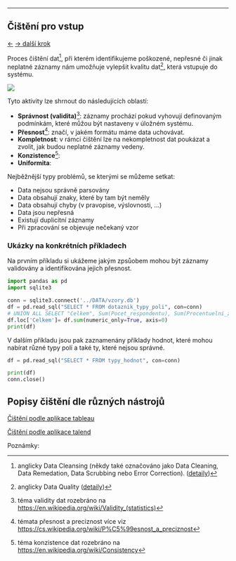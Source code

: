 <!-- #region -->
---
## Čištění pro vstup

[←](../3B_aktivity.md) [→ další krok](../3B_aktivity_popis.md)


Proces čištění dat[^dta_cln], při kterém identifikujeme poškozené, nepřesné či jinak neplatné záznamy nám umožňuje vylepšit kvalitu dat[^dta_qlt], která vstupuje do systému.

[![](https://mermaid.ink/img/pako:eNo1zzFywkAMBdCraFSZGbiAi8yQOCdIumwKDSvCBq-8s2iZwZgjcAKauEyRUxjfK4tDOhVP_0tHXDWWscSPSGEDr5WRqhi_AqkMPWz3VDslsKQzWCweOifWbdMngySVZqcdLN-uZzf2er3I8HOD70aWk21CpH22HTwWwqG-RX5DO_StkD_M7gy6tuYw9hN8Kv4a09RoBOfoOXpyNl94NAJgUDfs2WCZR8trSrUaNHLKNIW8xc_WaROxXFO94zlS0ublICssNSb-R5Wj_LC_q9MvLddhjA)](https://mermaid-js.github.io/mermaid-live-editor/edit#pako:eNo1zzFywkAMBdCraFSZGbiAi8yQOCdIumwKDSvCBq-8s2iZwZgjcAKauEyRUxjfK4tDOhVP_0tHXDWWscSPSGEDr5WRqhi_AqkMPWz3VDslsKQzWCweOifWbdMngySVZqcdLN-uZzf2er3I8HOD70aWk21CpH22HTwWwqG-RX5DO_StkD_M7gy6tuYw9hN8Kv4a09RoBOfoOXpyNl94NAJgUDfs2WCZR8trSrUaNHLKNIW8xc_WaROxXFO94zlS0ublICssNSb-R5Wj_LC_q9MvLddhjA)

Tyto aktivity lze shrnout do následujících oblastí:

- **Správnost (validita)**[^valid]: záznamy prochází pokud vyhovují definovaným podmínkám, které můžou být nastaveny v úložném systému.
- **Přesnost**[^preciz]: značí, v jakém formátu máme data uchovávat.
- **Kompletnost**: v rámci čištění lze na nekompletnost dat poukázat a zvolit, jak budou neplatné záznamy vedeny.
- **Konzistence**[^konzis]: 
- **Uniformita**: 

Nejběžnější typy problémů, se kterými se můžeme setkat:
- Data nejsou správně parsovány
- Data obsahují znaky, které by tam být neměly
- Data obsahují chyby (v pravopise, výslovnosti, ...)
- Data jsou nepřesná
- Existují duplicitní záznamy
- Při zpracování se objevuje nečekaný vzor


### Ukázky na konkrétních příkladech

Na prvním příkladu si ukážeme jakým zpsůobem mohou být záznamy validovány a identifikována jejich přesnost. 
<!-- #endregion -->
```python
import pandas as pd
import sqlite3

conn = sqlite3.connect('../DATA/vzory.db')
df = pd.read_sql("SELECT * FROM dotaznik_typy_poli", con=conn)
# UNION ALL SELECT "Celkem", Sum(Pocet_respondentu), Sum(Procentuelni_zastoupeni) FROM dotaznik_typy_poli
df.loc['Celkem']= df.sum(numeric_only=True, axis=0)
print(df)
```

V dalším příkladu jsou pak zaznamenány příklady hodnot, které mohou nabírat různé typy polí a také ty, které nejsou správné.


```python
df = pd.read_sql("SELECT * FROM typy_hodnot", con=conn)

print(df)
conn.close()
```

## Popisy čištění dle různých nástrojů

[Čištění podle aplikace tableau](https://www.tableau.com/learn/articles/what-is-data-cleaning)

[Čištění podle aplikace talend](https://www.talend.com/resources/what-is-data-cleansing/)


Poznámky:

[^dta_cln]: anglicky Data Cleansing (někdy také označováno jako Data Cleaning, Data Remedation, Data Scrubbing nebo Error Correction). ([detaily](https://en.wikipedia.org/wiki/Data_cleansing))

[^dta_qlt]: anglicky Data Quality ([detaily](https://en.wikipedia.org/wiki/Data_quality))

[^preciz]: témata přesnost a preciznost více viz https://cs.wikipedia.org/wiki/P%C5%99esnost_a_preciznost

[^valid]: téma validity dat rozebráno na https://en.wikipedia.org/wiki/Validity_(statistics)

[^konzis]: téma konzistence dat rozebráno na https://en.wikipedia.org/wiki/Consistency

